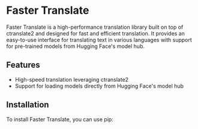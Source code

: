 
# Faster Translate

Faster Translate is a high-performance translation library built on top of ctranslate2 and designed for fast and efficient translation. It provides an easy-to-use interface for translating text in various languages with support for pre-trained models from Hugging Face's model hub.

## Features

- High-speed translation leveraging ctranslate2
- Support for loading models directly from Hugging Face's model hub


## Installation

To install Faster Translate, you can use pip:






